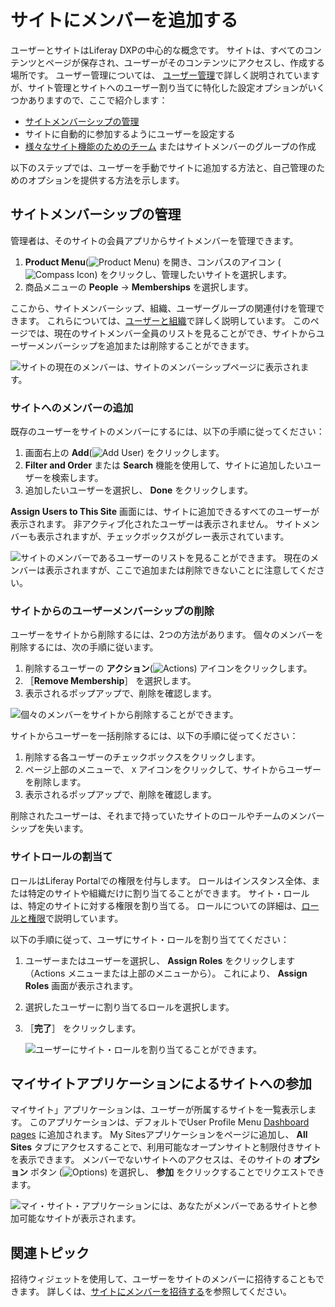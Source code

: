 # サイトにメンバーを追加する

ユーザーとサイトはLiferay DXPの中心的な概念です。 サイトは、すべてのコンテンツとページが保存され、ユーザーがそのコンテンツにアクセスし、作成する場所です。 ユーザー管理については、 [ユーザー管理](../../../users-and-permissions.md)で詳しく説明されていますが、サイト管理とサイトへのユーザー割り当てに特化した設定オプションがいくつかありますので、ここで紹介します：

* [サイトメンバーシップの管理](#managing-site-membership)
* サイトに自動的に参加するようにユーザーを設定する
* [様々なサイト機能のためのチーム](./creating-teams-for-sites.md) またはサイトメンバーのグループの作成

以下のステップでは、ユーザーを手動でサイトに追加する方法と、自己管理のためのオプションを提供する方法を示します。

## サイトメンバーシップの管理

管理者は、そのサイトの会員アプリからサイトメンバーを管理できます。

1. **Product Menu**(![Product Menu](../../../images/icon-product-menu.png)) を開き、コンパスのアイコン (![Compass Icon](../../../images/icon-compass.png)) をクリックし、管理したいサイトを選択します。
1. 商品メニューの **People** &rarr; **Memberships** を選択します。

ここから、サイトメンバーシップ、組織、ユーザーグループの関連付けを管理できます。 これらについては、[ユーザーと組織](../../../users-and-permissions.md)で詳しく説明しています。 このページでは、現在のサイトメンバー全員のリストを見ることができ、サイトからユーザーメンバーシップを追加または削除することができます。

![サイトの現在のメンバーは、サイトのメンバーシップページに表示されます。](./adding-members-to-sites/images/01.png)

### サイトへのメンバーの追加

既存のユーザーをサイトのメンバーにするには、以下の手順に従ってください：

1. 画面右上の **Add**(![Add User](../../../images/icon-add.png)) をクリックします。
1. **Filter and Order** または **Search** 機能を使用して、サイトに追加したいユーザーを検索します。
1. 追加したいユーザーを選択し、 **Done** をクリックします。

**Assign Users to This Site** 画面には、サイトに追加できるすべてのユーザーが表示されます。 非アクティブ化されたユーザーは表示されません。 サイトメンバーも表示されますが、チェックボックスがグレー表示されています。

![サイトのメンバーであるユーザーのリストを見ることができます。 現在のメンバーは表示されますが、ここで追加または削除できないことに注意してください。](./adding-members-to-sites/images/02.png)

### サイトからのユーザーメンバーシップの削除

ユーザーをサイトから削除するには、2つの方法があります。 個々のメンバーを削除するには、次の手順に従います。

1. 削除するユーザーの **アクション**(![Actions](../../../images/icon-actions.png)) アイコンをクリックします。
2. ［**Remove Membership**］ を選択します。
3. 表示されるポップアップで、削除を確認します。

![個々のメンバーをサイトから削除することができます。](./adding-members-to-sites/images/03.png)

サイトからユーザーを一括削除するには、以下の手順に従ってください：

1. 削除する各ユーザーのチェックボックスをクリックします。
1. ページ上部のメニューで、 `X` アイコンをクリックして、サイトからユーザーを削除します。
1. 表示されるポップアップで、削除を確認します。

削除されたユーザーは、それまで持っていたサイトのロールやチームのメンバーシップを失います。

### サイトロールの割当て

ロールはLiferay Portalでの権限を付与します。 ロールはインスタンス全体、または特定のサイトや組織だけに割り当てることができます。 サイト・ロールは、特定のサイトに対する権限を割り当てる。 ロールについての詳細は、[ロールと権限](../../../users-and-permissions/roles-and-permissions/understanding-roles-and-permissions.md)で説明しています。

以下の手順に従って、ユーザにサイト・ロールを割り当ててください：

1. ユーザーまたはユーザーを選択し、 **Assign Roles** をクリックします（Actions メニューまたは上部のメニューから）。 これにより、 **Assign Roles** 画面が表示されます。
1. 選択したユーザーに割り当てるロールを選択します。
1. ［**完了**］ をクリックします。

    ![ユーザーにサイト・ロールを割り当てることができます。](./adding-members-to-sites/images/04.png)

## マイサイトアプリケーションによるサイトへの参加

マイサイト」アプリケーションは、ユーザーが所属するサイトを一覧表示します。 このアプリケーションは、デフォルトでUser Profile Menu [Dashboard pages](../personal-sites.md) に追加されます。 My Sitesアプリケーションをページに追加し、 **All Sites** タブにアクセスすることで、利用可能なオープンサイトと制限付きサイトを表示できます。 メンバーでないサイトへのアクセスは、そのサイトの **オプション** ボタン (![Options](../../../images/icon-actions.png)) を選択し、 **参加** をクリックすることでリクエストできます。

![マイ・サイト・アプリケーションには、あなたがメンバーであるサイトと参加可能なサイトが表示されます。](./adding-members-to-sites/images/05.png)

## 関連トピック

招待ウィジェットを使用して、ユーザーをサイトのメンバーに招待することもできます。 詳しくは、[サイトにメンバーを招待する](./inviting-members-to-your-site.md)を参照してください。
